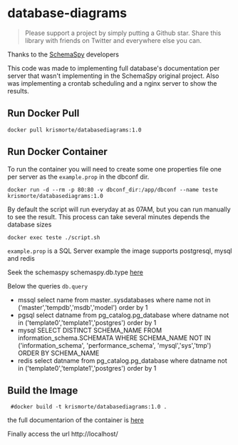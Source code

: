 # database-diagrams

> Please support a project by simply putting a Github star. 
Share this library with friends on Twitter and everywhere else you can.

Thanks to the [SchemaSpy](https://github.com/schemaspy/schemaspy) developers

This code was made to implementing full database's documentation per server that wasn't implementing in the SchemaSpy original  project. Also was implementing a crontab scheduling and a nginx server to show the results.

## Run Docker Pull
```
docker pull krismorte/databasediagrams:1.0
```

## Run Docker Container
To run the container you will need to create some one properties file one per server as the ```example.prop``` in the dbconf dir.
```
docker run -d --rm -p 80:80 -v dbconf_dir:/app/dbconf --name teste krismorte/databasediagrams:1.0
```

By default the script will run everyday at as 07AM, but you can run manually to see the result. This process can take several minutes depends the database sizes

```
docker exec teste ./script.sh
```

```example.prop``` is a SQL Server example the image supports postgresql, mysql and redis

Seek the schemaspy schemaspy.db.type [here](https://github.com/schemaspy/schemaspy/tree/master/src/main/resources/org/schemaspy/types) 

Below the queries `db.query`

- mssql select name from master..sysdatabases where name not in ('master','tempdb','msdb','model') order by 1
- pgsql select datname from pg_catalog.pg_database where datname not in ('template0','template1','postgres') order by 1
- mysql SELECT DISTINCT SCHEMA_NAME FROM information_schema.SCHEMATA WHERE  SCHEMA_NAME NOT IN ('information_schema', 'performance_schema', 'mysql','sys','tmp') ORDER BY SCHEMA_NAME
- redis select datname from pg_catalog.pg_database where datname not in ('template0','template1','postgres') order by 1

## Build the Image
``` #docker build -t krismorte/databasediagrams:1.0 .```

the full documentarion of the container is [here](https://hub.docker.com/r/krismorte/databasediagrams) 

Finally access the url http://localhost/